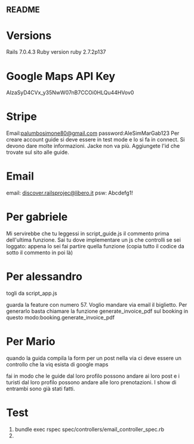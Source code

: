 ## README

# Versions

Rails 7.0.4.3
Ruby version ruby 2.7.2p137

# Google Maps API Key

AIzaSyD4CVx_y35NwW07nB7CCOi0HLQu44HVov0

# Stripe

Email:palumbosimone80@gmail.com
password:AleSimMarGab123
Per creare account guide si deve essere in test mode e lo si fa in connect. Si devono dare molte informazioni.
Jacke non va più. Aggiungete l'id che trovate sul sito alle guide.

# Email

email: discover.railsprojec@libero.it
psw: Abcdefg1!

# Per gabriele

Mi servirebbe che tu leggessi in script_guide.js il commento prima dell'ultima funzione. Sai tu dove implementare
un js che controlli se sei loggato: appena lo sei fai partire quella funzione (copia tutto il codice da sotto il
commento in poi là)

# Per alessandro

togli da script_app.js

guarda la feature con numero 57. Voglio mandare via email il biglietto. Per generarlo basta chiamare la funzione generate_invoice_pdf
sul booking in questo modo:booking.generate_invoice_pdf

# Per Mario

quando la guida compila la form per un post nella via ci deve essere un controllo che la viq esista di
google maps

fai in modo che le guide dal loro profilo possono andare ai loro post e i turisti dal loro profilo possono andare alle loro prenotazioni. I show
di entrambi sono già stati fatti.

# Test

1. bundle exec rspec spec/controllers/email_controller_spec.rb
2.

